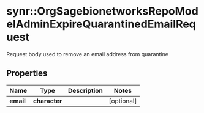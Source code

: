 # synr::OrgSagebionetworksRepoModelAdminExpireQuarantinedEmailRequest

Request body used to remove an email address from quarantine

## Properties
Name | Type | Description | Notes
------------ | ------------- | ------------- | -------------
**email** | **character** |  | [optional] 



